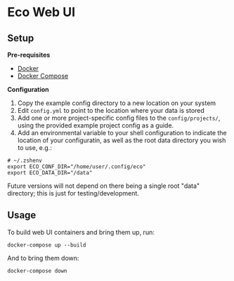 Eco Web UI
==========

Setup
-----

**Pre-requisites**

- [Docker](https://docs.docker.com/get-docker/)
- [Docker Compose](https://docs.docker.com/compose/)

**Configuration**

1. Copy the example config directory to a new location on your system
2. Edit `config.yml` to point to the location where your data is stored
3. Add one or more project-specific config files to the `config/projects/`, using the
   provided example project config as a guide.
4. Add an environmental variable to your shell configuration to indicate the location of
   your configuratin, as well as the root data directory you wish to use, e.g.:

```
# ~/.zshenv
export ECO_CONF_DIR="/home/user/.config/eco"
export ECO_DATA_DIR="/data"
```

Future versions will not depend on there being a single root "data" directory; this is
just for testing/development.

Usage
-----

To build web UI containers and bring them up, run:

```
docker-compose up --build
```

And to bring them down:

```
docker-compose down
```

